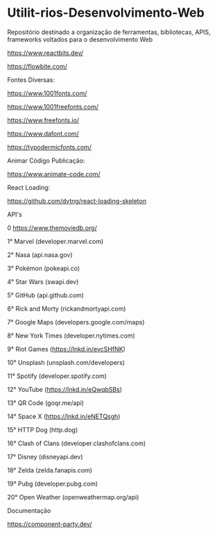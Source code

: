 # Utilit-rios-Desenvolvimento-Web
Repositório destinado a organização de ferramentas, bibliotecas, APIS, frameworks voltados para o desenvolvimento Web 


https://www.reactbits.dev/

https://flowbite.com/


Fontes Diversas: 

https://www.1001fonts.com/

https://www.1001freefonts.com/

https://www.freefonts.io/

https://www.dafont.com/

https://typodermicfonts.com/

Animar Código Publicação:

https://www.animate-code.com/

React Loading:

https://github.com/dvtng/react-loading-skeleton

API's

0 https://www.themoviedb.org/

1° Marvel (developer.marvel.com)

2° Nasa (api.nasa.gov)

3° Pokémon (pokeapi.co)

4° Star Wars (swapi.dev)

5° GitHub (api.github.com)

6° Rick and Morty (rickandmortyapi.com)

7° Google Maps (developers.google.com/maps)

8° New York Times (developer.nytimes.com)

9° Riot Games (https://lnkd.in/evcSHfNK)

10° Unsplash (unsplash.com/developers)

11° Spotify (developer.spotify.com)

12° YouTube (https://lnkd.in/eQwqbSBs)

13° QR Code (goqr.me/api)

14° Space X (https://lnkd.in/eNETQsgh)

15° HTTP Dog (http.dog)

16° Clash of Clans (developer.clashofclans.com)

17° Disney (disneyapi.dev)

18° Zelda (zelda.fanapis.com)

19° Pubg (developer.pubg.com)

20° Open Weather (openweathermap.org/api)

Documentação

https://component-party.dev/
